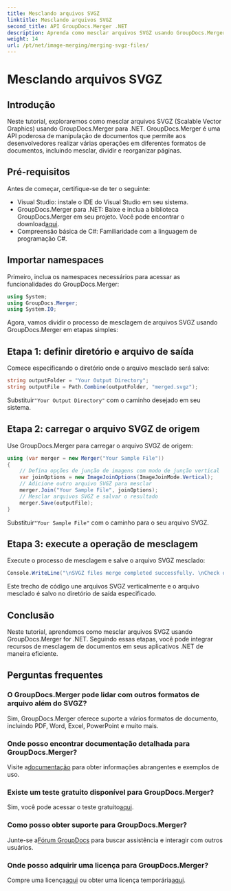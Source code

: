 ```yaml
---
title: Mesclando arquivos SVGZ
linktitle: Mesclando arquivos SVGZ
second_title: API GroupDocs.Merger .NET
description: Aprenda como mesclar arquivos SVGZ usando GroupDocs.Merger for .NET com este tutorial passo a passo. Aprimore suas habilidades de manipulação de documentos.
weight: 14
url: /pt/net/image-merging/merging-svgz-files/
---
```


# Mesclando arquivos SVGZ

## Introdução
Neste tutorial, exploraremos como mesclar arquivos SVGZ (Scalable Vector Graphics) usando GroupDocs.Merger para .NET. GroupDocs.Merger é uma API poderosa de manipulação de documentos que permite aos desenvolvedores realizar várias operações em diferentes formatos de documentos, incluindo mesclar, dividir e reorganizar páginas.
## Pré-requisitos
Antes de começar, certifique-se de ter o seguinte:
- Visual Studio: instale o IDE do Visual Studio em seu sistema.
-  GroupDocs.Merger para .NET: Baixe e inclua a biblioteca GroupDocs.Merger em seu projeto. Você pode encontrar o download[aqui](https://releases.groupdocs.com/merger/net/).
- Compreensão básica de C#: Familiaridade com a linguagem de programação C#.

## Importar namespaces
Primeiro, inclua os namespaces necessários para acessar as funcionalidades do GroupDocs.Merger:
```csharp
using System; 
using GroupDocs.Merger;
using System.IO;
```

Agora, vamos dividir o processo de mesclagem de arquivos SVGZ usando GroupDocs.Merger em etapas simples:
## Etapa 1: definir diretório e arquivo de saída
Comece especificando o diretório onde o arquivo mesclado será salvo:
```csharp
string outputFolder = "Your Output Directory";
string outputFile = Path.Combine(outputFolder, "merged.svgz");
```
 Substituir`"Your Output Directory"` com o caminho desejado em seu sistema.
## Etapa 2: carregar o arquivo SVGZ de origem
Use GroupDocs.Merger para carregar o arquivo SVGZ de origem:
```csharp
using (var merger = new Merger("Your Sample File"))
{
    // Defina opções de junção de imagens com modo de junção vertical
    var joinOptions = new ImageJoinOptions(ImageJoinMode.Vertical);
    // Adicione outro arquivo SVGZ para mesclar
    merger.Join("Your Sample File", joinOptions);
    // Mesclar arquivos SVGZ e salvar o resultado
    merger.Save(outputFile);
}
```
 Substituir`"Your Sample File"` com o caminho para o seu arquivo SVGZ.
## Etapa 3: execute a operação de mesclagem
Execute o processo de mesclagem e salve o arquivo SVGZ mesclado:
```csharp
Console.WriteLine("\nSVGZ files merge completed successfully. \nCheck output in {0}", outputFolder);
```
Este trecho de código une arquivos SVGZ verticalmente e o arquivo mesclado é salvo no diretório de saída especificado.

## Conclusão
Neste tutorial, aprendemos como mesclar arquivos SVGZ usando GroupDocs.Merger for .NET. Seguindo essas etapas, você pode integrar recursos de mesclagem de documentos em seus aplicativos .NET de maneira eficiente.

## Perguntas frequentes
### O GroupDocs.Merger pode lidar com outros formatos de arquivo além do SVGZ?
Sim, GroupDocs.Merger oferece suporte a vários formatos de documento, incluindo PDF, Word, Excel, PowerPoint e muito mais.
### Onde posso encontrar documentação detalhada para GroupDocs.Merger?
 Visite a[documentação](https://tutorials.groupdocs.com/merger/net/) para obter informações abrangentes e exemplos de uso.
### Existe um teste gratuito disponível para GroupDocs.Merger?
 Sim, você pode acessar o teste gratuito[aqui](https://releases.groupdocs.com/).
### Como posso obter suporte para GroupDocs.Merger?
 Junte-se a[Fórum GroupDocs](https://forum.groupdocs.com/c/merger/32) para buscar assistência e interagir com outros usuários.
### Onde posso adquirir uma licença para GroupDocs.Merger?
 Compre uma licença[aqui](https://purchase.groupdocs.com/buy) ou obter uma licença temporária[aqui](https://purchase.groupdocs.com/temporary-license/).